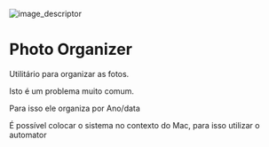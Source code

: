 ![image_descriptor](https://image.freepik.com/vetores-gratis/conceito-de-negocio-isometrico-de-gerenciamento-de-tempo-para-o-design-da-pagina-web-com-grupo-de-funcionarios-trabalhando-no-grande-relogio_1284-32032.jpg)



# Photo Organizer

Utilitário para organizar as fotos.

Isto é um problema muito comum.

Para isso ele organiza por Ano/data

É possível colocar o sistema no contexto do Mac, para isso utilizar o automator
